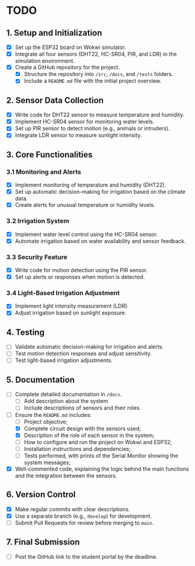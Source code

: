 # TODO

## 1. Setup and Initialization

- [x] Set up the ESP32 board on Wokwi simulator.
- [x] Integrate all four sensors (DHT22, HC-SR04, PIR, and LDR) in the simulation environment.
- [x] Create a GitHub repository for the project.
  - [x] Structure the repository into `/src`, `/docs`, and `/tests` folders.
  - [x] Include a `README.md` file with the initial project overview.

## 2. Sensor Data Collection
- [x] Write code for DHT22 sensor to measure temperature and humidity.
- [x] Implement HC-SR04 sensor for monitoring water levels.
- [x] Set up PIR sensor to detect motion (e.g., animals or intruders).
- [x] Integrate LDR sensor to measure sunlight intensity.

## 3. Core Functionalities

### 3.1 Monitoring and Alerts
- [x] Implement monitoring of temperature and humidity (DHT22).
- [x] Set up automatic decision-making for irrigation based on the climate data.
- [x] Create alerts for unusual temperature or humidity levels.

### 3.2 Irrigation System

- [x] Implement water level control using the HC-SR04 sensor.
- [x] Automate irrigation based on water availability and sensor feedback.

### 3.3 Security Feature

- [x] Write code for motion detection using the PIR sensor.
- [x] Set up alerts or responses when motion is detected.

### 3.4 Light-Based Irrigation Adjustment

- [x] Implement light intensity measurement (LDR).
- [x] Adjust irrigation based on sunlight exposure.

## 4. Testing

- [ ] Validate automatic decision-making for irrigation and alerts.
- [ ] Test motion detection responses and adjust sensitivity.
- [ ] Test light-based irrigation adjustments.

## 5. Documentation

- [ ] Complete detailed documentation in `/docs`.
  - [ ] Add description about the system
  - [ ] Include descriptions of sensors and their roles.
- [ ] Ensure the `README.md` includes:
  - [ ] Project objective;
  - [x] Complete circuit design with the sensors used;
  - [x] Description of the role of each sensor in the system;
  - [ ] How to configure and run the project on Wokwi and ESP32;
  - [ ] Installation instructions and dependencies;
  - [ ] Tests performed, with prints of the Serial Monitor showing the system messages;
- [x] Well-commented code, explaining the logic behind the main functions and the integration between the sensors.

## 6. Version Control

- [x] Make regular commits with clear descriptions.
- [x] Use a separate branch (e.g., `develop`) for development.
- [ ] Submit Pull Requests for review before merging to `main`.

## 7. Final Submission

- [ ] Post the GitHub link to the student portal by the deadline.
